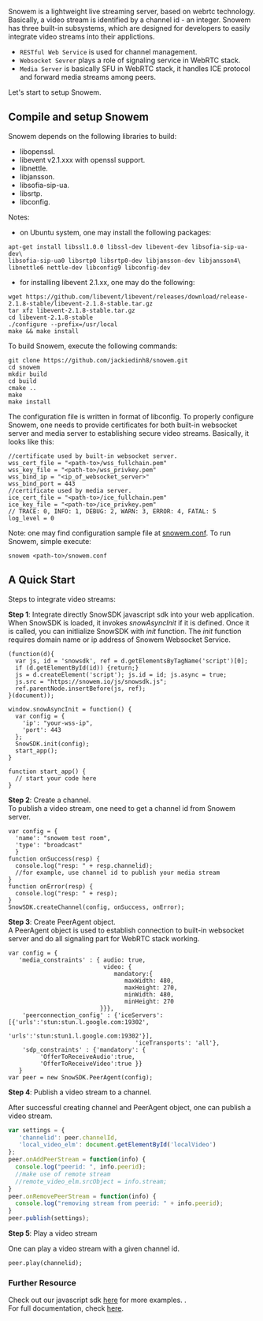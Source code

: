 Snowem is a lightweight live streaming server, based on webrtc technology. Basically, a video stream is identified by a channel id - an integer. Snowem has three built-in subsystems, which are designed for developers to easily integrate video streams into their applictions. 

 * `RESTful Web Service` is used for channel management.
 * `Websocket Sevrer` plays a role of signaling service in WebRTC stack.
 * `Media Server` is basically SFU in WebRTC stack, it handles ICE protocol and forward media streams among peers.

Let's start to setup Snowem.

## Compile and setup Snowem

Snowem depends on the following libraries to build:  

 * libopenssl.  
 * libevent v2.1.xxx with openssl support.  
 * libnettle.  
 * libjansson.  
 * libsofia-sip-ua.  
 * libsrtp.  
 * libconfig.

Notes: 

 * on Ubuntu system, one may install the following packages:

```
apt-get install libssl1.0.0 libssl-dev libevent-dev libsofia-sip-ua-dev\
libsofia-sip-ua0 libsrtp0 libsrtp0-dev libjansson-dev libjansson4\
libnettle6 nettle-dev libconfig9 libconfig-dev
```
 
 * for installing libevent 2.1.xx, one may do the following:  
 
```
wget https://github.com/libevent/libevent/releases/download/release-2.1.8-stable/libevent-2.1.8-stable.tar.gz
tar xfz libevent-2.1.8-stable.tar.gz 
cd libevent-2.1.8-stable
./configure --prefix=/usr/local
make && make install
```

To build Snowem, execute the following commands: 

```
git clone https://github.com/jackiedinh8/snowem.git
cd snowem
mkdir build
cd build
cmake ..
make
make install
```

The configuration file is written in format of libconfig. To properly configure Snowem, one needs to provide certificates for both built-in websocket server and media server to establishing secure video streams. Basically, it looks like this:

```
//certificate used by built-in websocket server.
wss_cert_file = "<path-to>/wss_fullchain.pem"
wss_key_file = "<path-to>/wss_privkey.pem"
wss_bind_ip = "<ip_of_websocket_server>"
wss_bind_port = 443
//certificate used by media server.
ice_cert_file = "<path-to>/ice_fullchain.pem"
ice_key_file = "<path-to>/ice_privkey.pem"
// TRACE: 0, INFO: 1, DEBUG: 2, WARN: 3, ERROR: 4, FATAL: 5
log_level = 0
```

Note: one may find configuration sample file at [snowem.conf](https://github.com/jackiedinh8/snowem/blob/master/sample/snowem.conf). To run Snowem, simple execute:

```
snowem <path-to>/snowem.conf
```

## A Quick Start

Steps to integrate video streams:

**Step 1**: Integrate directly SnowSDK javascript sdk into your web application.    
When SnowSDK is loaded, it invokes _snowAsyncInit_ if it is defined. Once it is called, you can initlialize SnowSDK with _init_ function. The _init_ function requires domain name or ip address of Snowem Websocket Service.

```
(function(d){
  var js, id = 'snowsdk', ref = d.getElementsByTagName('script')[0];
  if (d.getElementById(id)) {return;}
  js = d.createElement('script'); js.id = id; js.async = true;
  js.src = "https://snowem.io/js/snowsdk.js";
  ref.parentNode.insertBefore(js, ref);
}(document));

window.snowAsyncInit = function() {
  var config = { 
    'ip': "your-wss-ip",
    'port': 443
  };  
  SnowSDK.init(config);
  start_app();
}

function start_app() {
  // start your code here
}
```

**Step 2**: Create a channel.  
To publish a video stream, one need to get a channel id from Snowem server. 

```
var config = { 
  'name': "snowem test room",
  'type': "broadcast"
  }   
function onSuccess(resp) {
  console.log("resp: " + resp.channelid);
  //for example, use channel id to publish your media stream
}
function onError(resp) {
  console.log("resp: " + resp);
}
SnowSDK.createChannel(config, onSuccess, onError);
```

**Step 3**: Create PeerAgent object.   
A PeerAgent object is used to establish connection to built-in websocket server and do all signaling part for WebRTC stack working.  

```
var config = { 
   'media_constraints' : { audio: true, 
                           video: {
                              mandatory:{
                                 maxWidth: 480,
                                 maxHeight: 270,
                                 minWidth: 480,
                                 minHeight: 270 
                          }}},
    'peerconnection_config' : {'iceServers':[{'urls':'stun:stun.l.google.com:19302',
                                                   'urls':'stun:stun1.l.google.com:19302'}],
                                    'iceTransports': 'all'},
    'sdp_constraints' : {'mandatory': {
         'OfferToReceiveAudio':true,
         'OfferToReceiveVideo':true }}
   }   
var peer = new SnowSDK.PeerAgent(config);
```

**Step 4**: Publish a video stream to a channel.   

After successful creating channel and PeerAgent object, one can publish a video stream.

``` javascript
var settings = { 
   'channelid': peer.channelId, 
   'local_video_elm': document.getElementById('localVideo')
};  
peer.onAddPeerStream = function(info) {
  console.log("peerid: ", info.peerid);
  //make use of remote stream
  //remote_video_elm.srcObject = info.stream;
}
peer.onRemovePeerStream = function(info) {
  console.log("removing stream from peerid: " + info.peerid);
}
peer.publish(settings);
```

**Step 5**: Play a video stream  

One can play a video stream with a given channel id.

```
peer.play(channelid);
```

### Further Resource

Check out our javascript sdk [here](https://github.com/snowem/sdkjs) for more examples.  .  
For full documentation, check [here](https://docs.snowem.io/).  

